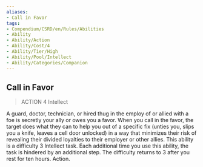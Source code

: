 ```yaml
---
aliases:
- Call in Favor
tags:
- Compendium/CSRD/en/Rules/Abilities
- Ability
- Ability/Action
- Ability/Cost/4
- Ability/Tier/High
- Ability/Pool/Intellect
- Ability/Categories/Companion
---
```


  
## Call in Favor  
>ACTION 4  Intellect  
  
A guard, doctor, technician, or hired thug in the employ of or allied with a foe is secretly your ally or owes you a favor. When you call in the favor, the target does what they can to help you out of a specific fix (unties you, slips you a knife, leaves a cell door unlocked) in a way that minimizes their risk of revealing their divided loyalties to their employer or other allies. This ability is a difficulty 3 Intellect task. Each additional time you use this ability, the task is hindered by an additional step. The difficulty returns to 3 after you rest for ten hours. Action.